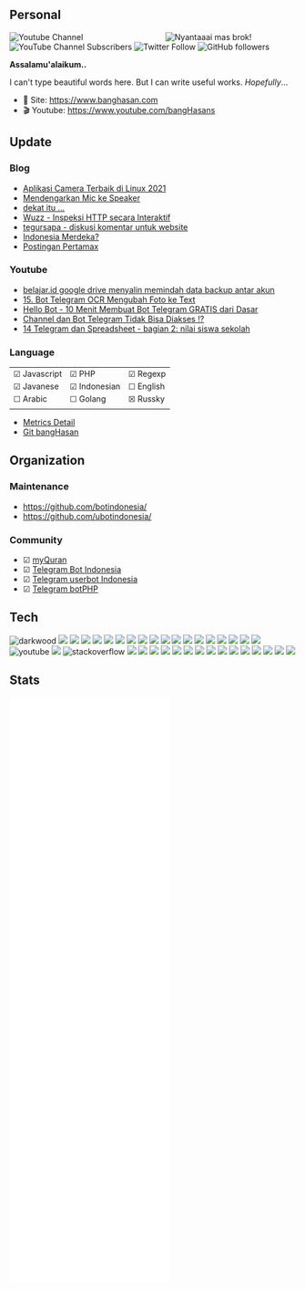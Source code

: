 ## Personal

<img align='right' src="https://i.pinimg.com/originals/66/ae/f3/66aef3b5231b5c412c4c77b3e2298ded.gif" width="230" title="Nyantaaai mas brok!">

![Youtube Channel](https://img.shields.io/badge/bangHasans-red?&style=social&logo=youtube)
![YouTube Channel Subscribers](https://img.shields.io/youtube/channel/subscribers/UCttb2hoQ07DOzsJjeLqtWsA)
![Twitter Follow](https://img.shields.io/twitter/follow/hasanudinhs?style=social)
![GitHub followers](https://img.shields.io/github/followers/banghasan?style=social)

**Assalamu'alaikum..**

I can't type beautiful words here. But I can write useful works. _Hopefully_...

- 🔖 Site: https://www.banghasan.com
- 🎬 Youtube: https://www.youtube.com/bangHasans

## Update

### Blog
<!-- BLOG-POST-LIST:START -->
- [Aplikasi Camera Terbaik di Linux 2021](https://www.banghasan.com/post/2021/09/03/aplikasi-camera-terbaik/)
- [Mendengarkan Mic ke Speaker](https://www.banghasan.com/post/2021/09/02/dengerin-mic-ke-speaker/)
- [dekat itu ...](https://www.banghasan.com/post/2021/09/01/hati-yang-dekat/)
- [Wuzz - Inspeksi HTTP secara Interaktif](https://www.banghasan.com/post/2021/08/30/wuzz-inspeksi-http/)
- [tegursapa - diskusi komentar untuk website](https://www.banghasan.com/post/2021/08/19/tegursapa/)
- [Indonesia Merdeka?](https://www.banghasan.com/post/2021/08/17/indonesia-merdeka-76th/)
- [Postingan Pertamax](https://www.banghasan.com/post/2021/08/15/pertamax/)
<!-- BLOG-POST-LIST:END -->

### Youtube

<!-- Youtube:START -->
- [belajar.id google drive menyalin memindah data backup antar akun](https://www.youtube.com/watch?v=SXx9PtiGnsk)
- [15. Bot Telegram OCR Mengubah Foto ke Text](https://www.youtube.com/watch?v=PCctlG1dwWU)
- [Hello Bot - 10 Menit Membuat Bot Telegram GRATIS dari Dasar](https://www.youtube.com/watch?v=_m9tqN-omCk)
- [Channel dan Bot Telegram Tidak Bisa Diakses !?](https://www.youtube.com/watch?v=xng86xAq3Kc)
- [14 Telegram dan Spreadsheet - bagian 2: nilai siswa sekolah](https://www.youtube.com/watch?v=yID_9zR07Ik)
<!-- Youtube:END -->

### Language

||||
|-|-|-|
|&#9745; Javascript|&#9745; PHP|&#9745; Regexp|
|&#9745; Javanese |&#9745; Indonesian|&#9744; English|
|&#9744; Arabic|&#9744; Golang|&#9746; Russky|
||||

- [Metrics Detail](https://metrics.lecoq.io/about/banghasan)
- [Git bangHasan](https://git.banghasan.com/)

<!-- ![Top Lang](https://github-readme-stats.vercel.app/api/top-langs/?username=banghasan&layout=compact) -->

## Organization

### Maintenance

- https://github.com/botindonesia/
- https://github.com/ubotindonesia/

### Community

- &#9745; [myQuran](https://myquran.org)
- &#9745; [Telegram Bot Indonesia](https://t.me/botindonesia)
- &#9745; [Telegram userbot Indonesia](https://t.me/ubotindonesia)
- &#9745; [Telegram botPHP](https://t.me/botindonesia)

## Tech

<img src="https://img.icons8.com/fluent/96/000000/domain.png" alt="darkwood"/> <img src="https://img.icons8.com/color/96/000000/javascript--v1.png"/> <img src="https://img.icons8.com/color/96/000000/nodejs.png"/> <img src="https://img.icons8.com/ios-filled/96/000000/php-logo.png"/> <img src="https://img.icons8.com/color/96/000000/mysql-logo.png"/> <img src="https://img.icons8.com/color/96/000000/golang.png"/> <img src="https://img.icons8.com/color/96/000000/telegram-app--v1.png"/> <img src="https://img.icons8.com/plasticine/100/000000/bash.png"/> <img src="https://img.icons8.com/color/96/000000/linux--v1.png"/> <img src="https://img.icons8.com/color/96/000000/linux-mint.png"/> <img src="https://surge.sh/images/logos/svg/surge-logo.svg" height="90"> <img src="https://img.icons8.com/windows/96/000000/github.png"/> <img src="https://img.icons8.com/color/96/000000/gitlab.png"/> <img src="https://img.icons8.com/color/96/000000/visual-studio-code-2019.png"/> <img src="https://img.icons8.com/ios/100/000000/markdown--v2.png"/> <img src="https://img.icons8.com/color/96/000000/sass-avatar.png"/> <img src="https://img.icons8.com/color/96/000000/google-logo.png"/> <img src="https://img.icons8.com/fluency/96/000000/gmail-new.png"/> <img src="https://img.icons8.com/color/96/000000/google-firebase-console.png"/> <img src="https://img.icons8.com/color/96/000000/youtube.png" alt="youtube"/> <img src="https://img.icons8.com/color/96/000000/vue-js.png"/> <img src="https://img.icons8.com/color/96/000000/stackoverflow.png" alt="stackoverflow"/> <img src="https://img.icons8.com/color/96/000000/npm.png"/> <img src="https://img.icons8.com/color/96/000000/cloudflare.png"/> <img src="https://jekyllrb.com/img/logo-2x.png" height="60" /> <img src="https://d33wubrfki0l68.cloudfront.net/c38c7334cc3f23585738e40334284fddcaf03d5e/2e17c/images/hugo-logo-wide.svg" height="46" /> <img src="https://img.icons8.com/office/80/000000/database.png"/> <img src="https://img.icons8.com/color/96/000000/mongodb.png"/> <img src="https://img.icons8.com/cotton/64/000000/api.png"/> <img src="https://img.icons8.com/color/96/000000/duckduckgo--v1.png"/> <img src="https://user-media-prod-cdn.itsre-sumo.mozilla.net/uploads/products/2020-04-14-08-36-13-8dda6f.png" height="90" /> <img src="https://img.icons8.com/color/96/000000/chromium.png"/> <img src="https://img.icons8.com/office/80/000000/card-in-use.png"/> <img src="https://img.icons8.com/cotton/100/000000/laptop-coding.png" height="90" /> <img src="https://img.icons8.com/office/80/000000/rice-bowl.png"/> <img src="https://img.icons8.com/office/80/000000/running.png"/> <img src="https://img.icons8.com/color/96/000000/electricity-hazard.png" height="90" />


## Stats

![Metrics](https://github.com/banghasan/banghasan/raw/main/github-metrics.svg)
